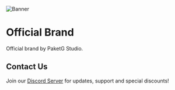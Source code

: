 ![Banner](https://i.imgur.com/wRiUfnw.png)

# Official Brand

Official brand by PaketG Studio.

## Contact Us

Join our [Discord Server](https://discord.paketg.com) for updates, support and special discounts!

